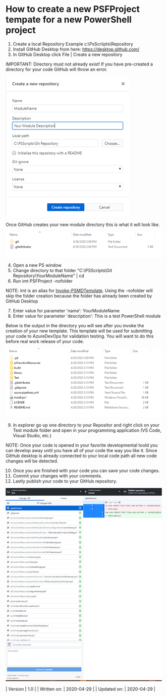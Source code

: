 ﻿# How to create a new PSFProject tempate for a new PowerShell project

1. Create a local Repository Example c:\PsScriipts\Repository
2. Install GitHub Desktop from here: https://desktop.github.com/
3. In GitHub Desktop click File | Create a new repository

IMPORTANT: Directory must not already exist! If you have pre-created a directory for your code GitHub will throw an error.


![](resources/NewRepository.png)


Once GitHub creates your new module directory this is what it will look like.


![](resources/NewDirectory.png)

4. Open a new PS window
5. Change directory to that folder "C:\PSScripts\Git Repository\YourModuleName" | cd
6. Run imt PSFProject -nofolder

NOTE: imt is an alias for [Invoke-PSMDTemplate](../../../commands/PSModuleDevelopment/Invoke-PSMDTemplate.html). Using the -nofolder will skip the folder creation because the folder has already been created by GitHub Desktop

7. Enter value for parameter 'name': YourModuleName
8. Enter value for parameter 'description': This is a test PowerShell module

Below is the output in the directory you will see after you invoke the creation of your new template. This template will be used for submitting your code to AzureDevOps for validation testing. You will want to do this before real work release of your code.


![](resources/TemplateDirectory.png)

9. In explorer go up one directory to your Repositor and right click on your Test module folder and open in your programming application (VS Code, Visual Studio, etc.)
	
NOTE: Once your code is opened in your favorite developmental toold you can develop away until you have all of your code the way you like it. Since GitHub desktop is already connected to your local code path all new code changes will be detected.

10. Once you are finished with your code you can save your code changes.
11. Commit your changes with your comments.
12. Lastly publish your code to your GitHub repository.


![](resources/GithubCode.png)

| Version | 1.0 |
| Written on: | 2020-04-29 |
| Updated on: | 2020-04-29 |